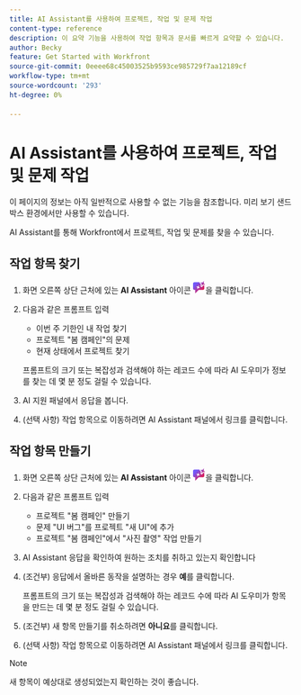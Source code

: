 ```yaml
---
title: AI Assistant를 사용하여 프로젝트, 작업 및 문제 작업
content-type: reference
description: 이 요약 기능을 사용하여 작업 항목과 문서를 빠르게 요약할 수 있습니다.
author: Becky
feature: Get Started with Workfront
source-git-commit: 0eeee68c45003525b9593ce985729f7aa12189cf
workflow-type: tm+mt
source-wordcount: '293'
ht-degree: 0%

---
```


# AI Assistant를 사용하여 프로젝트, 작업 및 문제 작업

<span class="preview">이 페이지의 정보는 아직 일반적으로 사용할 수 없는 기능을 참조합니다. 미리 보기 샌드박스 환경에서만 사용할 수 있습니다.</span>


AI Assistant를 통해 Workfront에서 프로젝트, 작업 및 문제를 찾을 수 있습니다.

## 작업 항목 찾기

1. 화면 오른쪽 상단 근처에 있는 **AI Assistant** 아이콘 ![AI Assistant 아이콘](assets/ai-assistant-icon.png)을 클릭합니다.
1. 다음과 같은 프롬프트 입력

   * 이번 주 기한인 내 작업 찾기
   * 프로젝트 &quot;봄 캠페인&quot;의 문제
   * 현재 상태에서 프로젝트 찾기

   프롬프트의 크기 또는 복잡성과 검색해야 하는 레코드 수에 따라 AI 도우미가 정보를 찾는 데 몇 분 정도 걸릴 수 있습니다.
1. AI 지원 패널에서 응답을 봅니다.
1. (선택 사항) 작업 항목으로 이동하려면 AI Assistant 패널에서 링크를 클릭합니다.

## 작업 항목 만들기

1. 화면 오른쪽 상단 근처에 있는 **AI Assistant** 아이콘 ![AI Assistant 아이콘](assets/ai-assistant-icon.png)을 클릭합니다.
1. 다음과 같은 프롬프트 입력

   * 프로젝트 &quot;봄 캠페인&quot; 만들기
   * 문제 &quot;UI 버그&quot;를 프로젝트 &quot;새 UI&quot;에 추가
   * 프로젝트 &quot;봄 캠페인&quot;에서 &quot;사진 촬영&quot; 작업 만들기

1. AI Assistant 응답을 확인하여 원하는 조치를 취하고 있는지 확인합니다
1. (조건부) 응답에서 올바른 동작을 설명하는 경우 **예**&#x200B;를 클릭합니다.

   프롬프트의 크기 또는 복잡성과 검색해야 하는 레코드 수에 따라 AI 도우미가 항목을 만드는 데 몇 분 정도 걸릴 수 있습니다.
1. (조건부) 새 항목 만들기를 취소하려면 **아니요**&#x200B;를 클릭합니다.
1. (선택 사항) 작업 항목으로 이동하려면 AI Assistant 패널에서 링크를 클릭합니다.

>[!NOTE]
>
>새 항목이 예상대로 생성되었는지 확인하는 것이 좋습니다.



<!--

## Update a work item

1. Click the **AI Assistant** icon ![AI Assistant icon](assets/ai-assistant-icon.png) near the upper-right corner of the screen.
1. Enter a prompt such as 

   * Assign task "Photoshoot" to me
   * Change "Spring Campaign" status to Current 

1. Check the AI Assistant response to ensure that it is taking the desired action
1. (Conditional) If the response describes the correct action, click **Yes**.

   AI Assistant may take a few moments to update the item, depending on how large or complex the prompt is and how many records it needs to search.
1. (Conditional) To cancel the creation of the new item, click **No**.
1. (Optional) To go to the work item, click the link in the AI Assistant panel.

-->
